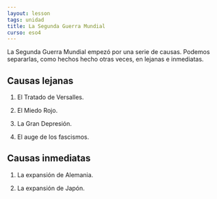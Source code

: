 ```yaml
---
layout: lesson
tags: unidad
title: La Segunda Guerra Mundial
curso: eso4
---
```


La Segunda Guerra Mundial empezó por una serie de causas. Podemos separarlas, como hechos hecho otras veces, en lejanas e inmediatas.

## Causas lejanas

1. El Tratado de Versalles.

2. El Miedo Rojo.

3. La Gran Depresión.

4. El auge de los fascismos.

## Causas inmediatas

1. La expansión de Alemania.

2. La expansión de Japón.
